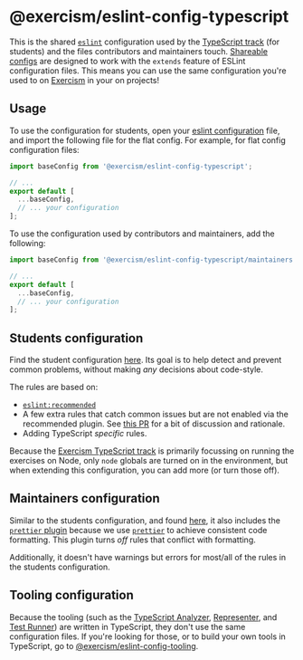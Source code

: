 # @exercism/eslint-config-typescript

This is the shared [`eslint`][web-eslint] configuration used by the [TypeScript track][git-typescript] (for students) and the files contributors and maintainers touch.
[Shareable configs][web-shareable-configs] are designed to work with the `extends` feature of ESLint configuration files.
This means you can use the same configuration you're used to on [Exercism][web-exercism] in your on projects!

## Usage

To use the configuration for students, open your [eslint configuration][web-eslint-configuration] file, and import the following file for the flat config.
For example, for flat config configuration files:

```javascript
import baseConfig from '@exercism/eslint-config-typescript';

// ...
export default [
  ...baseConfig,
  // ... your configuration
];
```

To use the configuration used by contributors and maintainers, add the following:

```javascript
import baseConfig from '@exercism/eslint-config-typescript/maintainers';

// ...
export default [
  ...baseConfig,
  // ... your configuration
];
```

## Students configuration

Find the student configuration [here](index.mjs).
Its goal is to help detect and prevent common problems, without making _any_ decisions about code-style.

The rules are based on:

- [`eslint:recommended`][web-eslint-recommended]
- A few extra rules that catch common issues but are not enabled via the recommended plugin.
  See [this PR][git-javascript-pr-1094] for a bit of discussion and rationale.
- Adding TypeScript _specific_ rules.

Because the [Exercism TypeScript track][git-typescript] is primarily focussing on running the exercises on Node, only `node` globals are turned on in the environment, but when extending this configuration, you can add more (or turn those off).

## Maintainers configuration

Similar to the students configuration, and found [here](maintainers.mjs), it also includes the [`prettier` plugin][git-eslint-plugin-prettier] because we use [`prettier`][web-prettier] to achieve consistent code formatting.
This plugin turns _off_ rules that conflict with formatting.

Additionally, it doesn't have warnings but errors for most/all of the rules in the students configuration.

## Tooling configuration

Because the tooling (such as the [TypeScript Analyzer][git-typescript-analyzer], [Representer][git-typescript-representer], and [Test Runner][git-typescript-test-runner]) are written in TypeScript, they don't use the same configuration files.
If you're looking for those, or to build your own tools in TypeScript, go to [@exercism/eslint-config-tooling][git-eslint-config-tooling].

[git-eslint-config-tooling]: https://github.com/exercism/eslint-config-tooling
[git-eslint-plugin-import]: https://github.com/benmosher/eslint-plugin-import
[git-eslint-plugin-prettier]: https://github.com/prettier/eslint-config-prettier
[git-typescript]: https://github.com/exercism/typescript
[git-typescript-analyzer]: https://github.com/exercism/typescript-analyzer
[git-javascript-pr-1094]: https://github.com/exercism/javascript/pull/1094
[git-typescript-representer]: https://github.com/exercism/typescript-representer
[git-typescript-test-runner]: https://github.com/exercism/typescript-test-runner
[web-eslint]: https://eslint.org
[web-eslint-configuration]: https://eslint.org/docs/user-guide/configuring/
[web-eslint-recommended]: https://eslint.org/docs/rules/
[web-exercism]: https://exercism.io
[web-prettier]: https://prettier.io
[web-shareable-configs]: https://eslint.org/docs/developer-guide/shareable-configs
